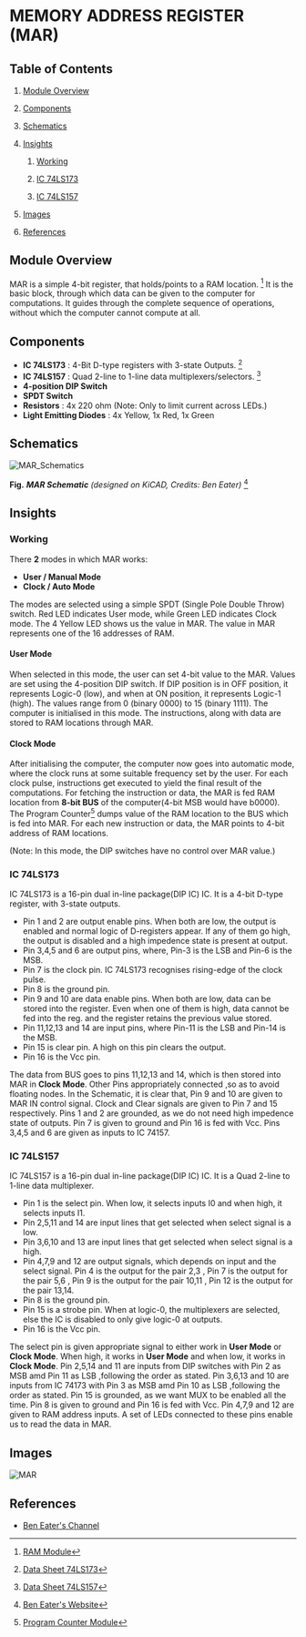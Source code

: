 
# MEMORY ADDRESS REGISTER (MAR)

## Table of Contents
1. [Module Overview](#module-overview)
2. [Components](#components)
3. [Schematics](#schematics)
4. [Insights](#insights)
   
   1. [Working](#working)
   
   3. [IC 74LS173](#ic-74ls173)
      
   5. [IC 74LS157](#ic-74ls157)
5. [Images](#images)
6. [References](#references)

## Module Overview

MAR is a simple 4-bit register, that holds/points to a RAM location. [^1]
It is the basic block, through which data can be given to the computer for computations. It guides through the complete sequence of operations, without which the computer cannot compute at all.
 
## Components

- **IC 74LS173** : 4-Bit D-type registers with 3-state Outputs. [^2]
- **IC 74LS157** : Quad 2-line to 1-line data multiplexers/selectors. [^3]
- **4-position DIP Switch**
- **SPDT Switch**
- **Resistors** : 4x 220 ohm (Note: Only to limit current across LEDs.)
- **Light Emitting Diodes** : 4x Yellow, 1x Red, 1x Green

## Schematics

![MAR_Schematics](https://eater.net/schematics/mar.png)

**Fig.** ***MAR Schematic*** *(designed on KiCAD, Credits: Ben Eater)* [^4]

## Insights

### Working

There **2** modes in which MAR works:
- **User / Manual Mode**
- **Clock / Auto Mode**

The modes are selected using a simple SPDT (Single Pole Double Throw) switch. Red LED indicates User mode, while Green LED indicates Clock mode.
The 4 Yellow LED shows us the value in MAR. The value in MAR represents one of the 16 addresses of RAM.

#### User Mode

When selected in this mode, the user can set 4-bit value to the MAR. Values are set using the 4-position DIP switch. If DIP position is in OFF position, it represents Logic-0 (low), and when at ON position, it represents Logic-1 (high). The values range from 0 (binary 0000) to 15 (binary 1111). The computer is initialised in this mode. The instructions, along with data are stored to RAM locations through MAR.

#### Clock Mode

After initialising the computer, the computer now goes into automatic mode, where the clock runs at some suitable frequency set by the user. For each clock pulse, instructions get executed to yield the final result of the computations. For fetching the instruction or data, the MAR is fed RAM location from **8-bit BUS** of the computer(4-bit MSB would have b0000). The Program Counter[^5] dumps value of the RAM location to the BUS which is fed into MAR. For each new instruction or data, the MAR points to 4-bit address of RAM locations.

(Note: In this mode, the DIP switches have no control over MAR value.) 

### IC 74LS173 

IC 74LS173 is a 16-pin dual in-line package(DIP IC) IC. It is a 4-bit D-type register, with 3-state outputs.
* Pin 1 and 2 are output enable pins. When both are low, the output is enabled and normal logic of D-registers appear. If any of them go high, the output is disabled and a high impedence state is present at output.
* Pin 3,4,5 and 6 are output pins, where, Pin-3 is the LSB and Pin-6 is the MSB.
* Pin 7 is the clock pin. IC 74LS173 recognises rising-edge of the clock pulse.
* Pin 8 is the ground pin.
* Pin 9 and 10 are data enable pins. When both are low, data can be stored into the register. Even when one of them is high, data cannot be fed into the reg. and the register retains the previous value stored.
* Pin 11,12,13 and 14 are input pins, where Pin-11 is the LSB and Pin-14 is the MSB.
* Pin 15 is clear pin. A high on this pin clears the output.
* Pin 16 is the Vcc pin.

The data from BUS goes to pins 11,12,13 and 14, which is then stored into MAR in **Clock Mode**. Other Pins appropriately connected ,so as to avoid floating nodes.
In the Schematic, it is clear that, Pin 9 and 10 are given to MAR IN control signal. Clock and Clear signals are given to Pin 7 and 15 respectively.
Pins 1 and 2 are grounded, as we do not need high impedence state of outputs. Pin 7 is given to ground and Pin 16 is fed with Vcc.
Pins 3,4,5 and 6 are given as inputs to IC 74157.

### IC 74LS157  

IC 74LS157 is a 16-pin dual in-line package(DIP IC) IC. It is a Quad 2-line to 1-line data multiplexer.
* Pin 1 is the select pin. When low, it selects inputs I0 and when high, it selects inputs I1.
* Pin 2,5,11 and 14 are input lines that get selected when select signal is a low.
* Pin 3,6,10 and 13 are input lines that get selected when select signal is a high.
* Pin 4,7,9 and 12 are output signals, which depends on input and the select signal. Pin 4 is the output for the pair 2,3 , Pin 7 is the output for the pair 5,6 , Pin 9 is the output for the pair 10,11 , Pin 12 is the output for the pair 13,14.
* Pin 8 is the ground pin.
* Pin 15 is a strobe pin. When at logic-0, the multiplexers are selected, else the IC is disabled to only give logic-0 at outputs.
* Pin 16 is the Vcc pin.

The select pin is given appropriate signal to either work in **User Mode** or **Clock Mode**. When high, it works in **User Mode** and when low, it works in **Clock Mode**.
Pin 2,5,14 and 11 are inputs from DIP switches with Pin 2 as MSB amd Pin 11 as LSB ,following the order as stated.
Pin 3,6,13 and 10 are inputs from IC 74173 with Pin 3 as MSB amd Pin 10 as LSB ,following the order as stated.
Pin 15 is grounded, as we want MUX to be enabled all the time. Pin 8 is given to ground and Pin 16 is fed with Vcc.
Pin 4,7,9 and 12 are given to RAM address inputs. A set of LEDs connected to these pins enable us to read the data in MAR.

## Images

![MAR](https://github.com/Abhilash-bhat/EightBitComputer/assets/78137287/ac9a3df8-44d2-494f-ad8f-b8ccaf32dc62)



## References

[^1]: [RAM Module](https://github.com/Abhilash-bhat/EightBitComputer/blob/main/Random%20Access%20Memory.md)

[^4]: [Ben Eater's Website](https://eater.net/8bit)

[^5]: [Program Counter Module](https://github.com/Abhilash-bhat/EightBitComputer/blob/main/Program%20Counter.md)

[^2]: [Data Sheet 74LS173](https://eater.net/datasheets/74ls173.pdf)

[^3]: [Data Sheet 74LS157](https://eater.net/datasheets/74ls157.pdf)

* [Ben Eater's Channel](https://www.youtube.com/playlist?list=PLowKtXNTBypGqImE405J2565dvjafglHU)
